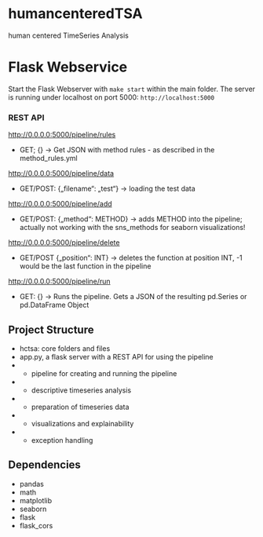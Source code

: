 # humancenteredTSA
human centered TimeSeries Analysis

# Flask Webservice
Start the Flask Webserver with `make start` within the main folder. 
The server is running under localhost on port 5000: `http://localhost:5000`

### REST API

http://0.0.0.0:5000/pipeline/rules
- GET; {} -> Get JSON with method rules - as described in the method_rules.yml

http://0.0.0.0:5000/pipeline/data
- GET/POST: {„filename“: „test“} -> loading the test data

http://0.0.0.0:5000/pipeline/add
- GET/POST: {„method“: METHOD} -> adds METHOD into the pipeline; actually not working with the sns_methods for seaborn visualizations!

http://0.0.0.0:5000/pipeline/delete
 - GET/POST {„position“: INT} -> deletes the function at position INT, -1 would be the last function in the pipeline

http://0.0.0.0:5000/pipeline/run
- GET: {} -> Runs the pipeline. Gets a JSON of the resulting pd.Series or pd.DataFrame Object


## Project Structure
- hctsa: core folders and files
- app.py, a flask server with a REST API for using the pipeline
- - pipeline for creating and running the pipeline
- - descriptive timeseries analysis
- - preparation of timeseries data
- - visualizations and explainability
- - exception handling

## Dependencies
- pandas
- math
- matplotlib
- seaborn
- flask
- flask_cors
